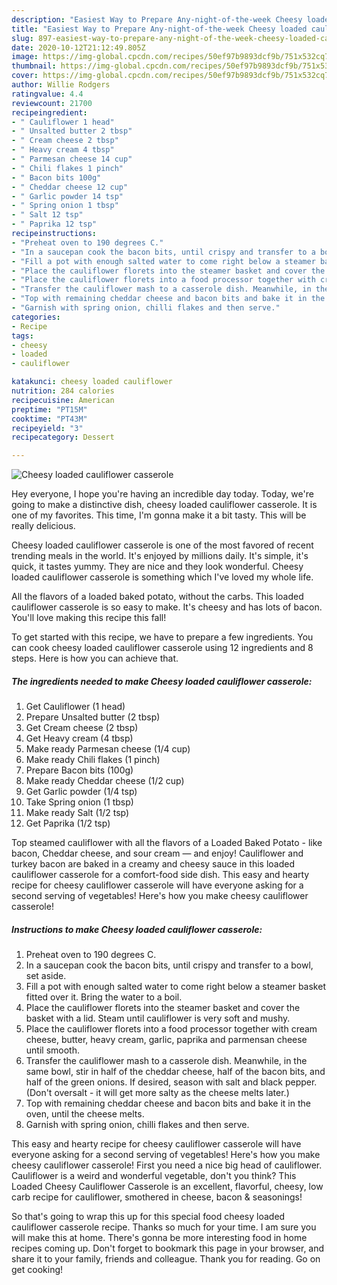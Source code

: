 ```yaml
---
description: "Easiest Way to Prepare Any-night-of-the-week Cheesy loaded cauliflower casserole"
title: "Easiest Way to Prepare Any-night-of-the-week Cheesy loaded cauliflower casserole"
slug: 897-easiest-way-to-prepare-any-night-of-the-week-cheesy-loaded-cauliflower-casserole
date: 2020-10-12T21:12:49.805Z
image: https://img-global.cpcdn.com/recipes/50ef97b9893dcf9b/751x532cq70/cheesy-loaded-cauliflower-casserole-recipe-main-photo.jpg
thumbnail: https://img-global.cpcdn.com/recipes/50ef97b9893dcf9b/751x532cq70/cheesy-loaded-cauliflower-casserole-recipe-main-photo.jpg
cover: https://img-global.cpcdn.com/recipes/50ef97b9893dcf9b/751x532cq70/cheesy-loaded-cauliflower-casserole-recipe-main-photo.jpg
author: Willie Rodgers
ratingvalue: 4.4
reviewcount: 21700
recipeingredient:
- " Cauliflower 1 head"
- " Unsalted butter 2 tbsp"
- " Cream cheese 2 tbsp"
- " Heavy cream 4 tbsp"
- " Parmesan cheese 14 cup"
- " Chili flakes 1 pinch"
- " Bacon bits 100g"
- " Cheddar cheese 12 cup"
- " Garlic powder 14 tsp"
- " Spring onion 1 tbsp"
- " Salt 12 tsp"
- " Paprika 12 tsp"
recipeinstructions:
- "Preheat oven to 190 degrees C."
- "In a saucepan cook the bacon bits, until crispy and transfer to a bowl, set aside."
- "Fill a pot with enough salted water to come right below a steamer basket fitted over it. Bring the water to a boil."
- "Place the cauliflower florets into the steamer basket and cover the basket with a lid. Steam until cauliflower is very soft and mushy."
- "Place the cauliflower florets into a food processor together with cream cheese, butter, heavy cream, garlic, paprika and parmensan cheese until smooth."
- "Transfer the cauliflower mash to a casserole dish. Meanwhile, in the same bowl, stir in half of the cheddar cheese, half of the bacon bits, and half of the green onions. If desired, season with salt and black pepper. (Don&#39;t oversalt - it will get more salty as the cheese melts later.)"
- "Top with remaining cheddar cheese and bacon bits and bake it in the oven, until the cheese melts."
- "Garnish with spring onion, chilli flakes and then serve."
categories:
- Recipe
tags:
- cheesy
- loaded
- cauliflower

katakunci: cheesy loaded cauliflower 
nutrition: 284 calories
recipecuisine: American
preptime: "PT15M"
cooktime: "PT43M"
recipeyield: "3"
recipecategory: Dessert

---
```



![Cheesy loaded cauliflower casserole](https://img-global.cpcdn.com/recipes/50ef97b9893dcf9b/751x532cq70/cheesy-loaded-cauliflower-casserole-recipe-main-photo.jpg)

Hey everyone, I hope you're having an incredible day today. Today, we're going to make a distinctive dish, cheesy loaded cauliflower casserole. It is one of my favorites. This time, I'm gonna make it a bit tasty. This will be really delicious.

Cheesy loaded cauliflower casserole is one of the most favored of recent trending meals in the world. It's enjoyed by millions daily. It's simple, it's quick, it tastes yummy. They are nice and they look wonderful. Cheesy loaded cauliflower casserole is something which I've loved my whole life.

All the flavors of a loaded baked potato, without the carbs. This loaded cauliflower casserole is so easy to make. It&#39;s cheesy and has lots of bacon. You&#39;ll love making this recipe this fall!


To get started with this recipe, we have to prepare a few ingredients. You can cook cheesy loaded cauliflower casserole using 12 ingredients and 8 steps. Here is how you can achieve that.

<!--inarticleads1-->

##### The ingredients needed to make Cheesy loaded cauliflower casserole:

1. Get  Cauliflower (1 head)
1. Prepare  Unsalted butter (2 tbsp)
1. Get  Cream cheese (2 tbsp)
1. Get  Heavy cream (4 tbsp)
1. Make ready  Parmesan cheese (1/4 cup)
1. Make ready  Chili flakes (1 pinch)
1. Prepare  Bacon bits (100g)
1. Make ready  Cheddar cheese (1/2 cup)
1. Get  Garlic powder (1/4 tsp)
1. Take  Spring onion (1 tbsp)
1. Make ready  Salt (1/2 tsp)
1. Get  Paprika (1/2 tsp)


Top steamed cauliflower with all the flavors of a Loaded Baked Potato - like bacon, Cheddar cheese, and sour cream — and enjoy! Cauliflower and turkey bacon are baked in a creamy and cheesy sauce in this loaded cauliflower casserole for a comfort-food side dish. This easy and hearty recipe for cheesy cauliflower casserole will have everyone asking for a second serving of vegetables! Here&#39;s how you make cheesy cauliflower casserole! 

<!--inarticleads2-->

##### Instructions to make Cheesy loaded cauliflower casserole:

1. Preheat oven to 190 degrees C.
1. In a saucepan cook the bacon bits, until crispy and transfer to a bowl, set aside.
1. Fill a pot with enough salted water to come right below a steamer basket fitted over it. Bring the water to a boil.
1. Place the cauliflower florets into the steamer basket and cover the basket with a lid. Steam until cauliflower is very soft and mushy.
1. Place the cauliflower florets into a food processor together with cream cheese, butter, heavy cream, garlic, paprika and parmensan cheese until smooth.
1. Transfer the cauliflower mash to a casserole dish. Meanwhile, in the same bowl, stir in half of the cheddar cheese, half of the bacon bits, and half of the green onions. If desired, season with salt and black pepper. (Don&#39;t oversalt - it will get more salty as the cheese melts later.)
1. Top with remaining cheddar cheese and bacon bits and bake it in the oven, until the cheese melts.
1. Garnish with spring onion, chilli flakes and then serve.


This easy and hearty recipe for cheesy cauliflower casserole will have everyone asking for a second serving of vegetables! Here&#39;s how you make cheesy cauliflower casserole! First you need a nice big head of cauliflower. Cauliflower is a weird and wonderful vegetable, don&#39;t you think? This Loaded Cheesy Cauliflower Casserole is an excellent, flavorful, cheesy, low carb recipe for cauliflower, smothered in cheese, bacon &amp; seasonings! 

So that's going to wrap this up for this special food cheesy loaded cauliflower casserole recipe. Thanks so much for your time. I am sure you will make this at home. There's gonna be more interesting food in home recipes coming up. Don't forget to bookmark this page in your browser, and share it to your family, friends and colleague. Thank you for reading. Go on get cooking!
